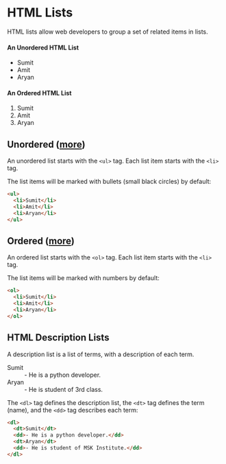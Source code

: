 # HTML Lists
HTML lists allow web developers to group a set of related items in lists.

<h4>An Unordered HTML List</h4>
<ul>
  <li>Sumit</li>
  <li>Amit</li>
  <li>Aryan</li>
</ul>  

<h4>An Ordered HTML List</h4>
<ol>
  <li>Sumit</li>
  <li>Amit</li>
  <li>Aryan</li>
</ol>

## Unordered ([more](Unordered_List.md))
An unordered list starts with the `<ul>` tag. Each list item starts with the `<li>` tag.

The list items will be marked with bullets (small black circles) by default:

```html
<ul>
  <li>Sumit</li>
  <li>Amit</li>
  <li>Aryan</li>
</ul>
```
## Ordered ([more](Ordered_Lists.md))
An ordered list starts with the `<ol>` tag. Each list item starts with the `<li>` tag.

The list items will be marked with numbers by default:

```html
<ol>
  <li>Sumit</li>
  <li>Amit</li>
  <li>Aryan</li>
</ol>
```

## HTML Description Lists

A description list is a list of terms, with a description of each term.

<dl>
  <dt>Sumit</dt>
  <dd>- He is a python developer.</dd>
  <dt>Aryan</dt>
  <dd>- He is student of 3rd class.</dd>
</dl>

The `<dl>` tag defines the description list, the `<dt>` tag defines the term (name), and the `<dd>` tag describes each term:

```html
<dl>
  <dt>Sumit</dt>
  <dd>- He is a python developer.</dd>
  <dt>Aryan</dt>
  <dd>- He is student of MSK Institute.</dd>
</dl>
```
